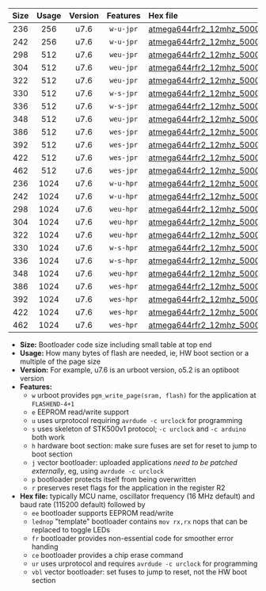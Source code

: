 |Size|Usage|Version|Features|Hex file|
|:-:|:-:|:-:|:-:|:--|
|236|256|u7.6|`w-u-jpr`|[atmega644rfr2_12mhz_500000bps_ur_vbl.hex](https://raw.githubusercontent.com/stefanrueger/urboot/main/bootloaders/atmega644rfr2/fcpu_12mhz/500000_bps/atmega644rfr2_12mhz_500000bps_ur_vbl.hex)|
|242|256|u7.6|`w-u-jpr`|[atmega644rfr2_12mhz_500000bps_lednop_ur_vbl.hex](https://raw.githubusercontent.com/stefanrueger/urboot/main/bootloaders/atmega644rfr2/fcpu_12mhz/500000_bps/atmega644rfr2_12mhz_500000bps_lednop_ur_vbl.hex)|
|298|512|u7.6|`weu-jpr`|[atmega644rfr2_12mhz_500000bps_ee_ur_vbl.hex](https://raw.githubusercontent.com/stefanrueger/urboot/main/bootloaders/atmega644rfr2/fcpu_12mhz/500000_bps/atmega644rfr2_12mhz_500000bps_ee_ur_vbl.hex)|
|304|512|u7.6|`weu-jpr`|[atmega644rfr2_12mhz_500000bps_ee_lednop_ur_vbl.hex](https://raw.githubusercontent.com/stefanrueger/urboot/main/bootloaders/atmega644rfr2/fcpu_12mhz/500000_bps/atmega644rfr2_12mhz_500000bps_ee_lednop_ur_vbl.hex)|
|322|512|u7.6|`weu-jpr`|[atmega644rfr2_12mhz_500000bps_ee_lednop_fr_ur_vbl.hex](https://raw.githubusercontent.com/stefanrueger/urboot/main/bootloaders/atmega644rfr2/fcpu_12mhz/500000_bps/atmega644rfr2_12mhz_500000bps_ee_lednop_fr_ur_vbl.hex)|
|330|512|u7.6|`w-s-jpr`|[atmega644rfr2_12mhz_500000bps_vbl.hex](https://raw.githubusercontent.com/stefanrueger/urboot/main/bootloaders/atmega644rfr2/fcpu_12mhz/500000_bps/atmega644rfr2_12mhz_500000bps_vbl.hex)|
|336|512|u7.6|`w-s-jpr`|[atmega644rfr2_12mhz_500000bps_lednop_vbl.hex](https://raw.githubusercontent.com/stefanrueger/urboot/main/bootloaders/atmega644rfr2/fcpu_12mhz/500000_bps/atmega644rfr2_12mhz_500000bps_lednop_vbl.hex)|
|348|512|u7.6|`weu-jpr`|[atmega644rfr2_12mhz_500000bps_ee_lednop_fr_ce_ur_vbl.hex](https://raw.githubusercontent.com/stefanrueger/urboot/main/bootloaders/atmega644rfr2/fcpu_12mhz/500000_bps/atmega644rfr2_12mhz_500000bps_ee_lednop_fr_ce_ur_vbl.hex)|
|386|512|u7.6|`wes-jpr`|[atmega644rfr2_12mhz_500000bps_ee_vbl.hex](https://raw.githubusercontent.com/stefanrueger/urboot/main/bootloaders/atmega644rfr2/fcpu_12mhz/500000_bps/atmega644rfr2_12mhz_500000bps_ee_vbl.hex)|
|392|512|u7.6|`wes-jpr`|[atmega644rfr2_12mhz_500000bps_ee_lednop_vbl.hex](https://raw.githubusercontent.com/stefanrueger/urboot/main/bootloaders/atmega644rfr2/fcpu_12mhz/500000_bps/atmega644rfr2_12mhz_500000bps_ee_lednop_vbl.hex)|
|422|512|u7.6|`wes-jpr`|[atmega644rfr2_12mhz_500000bps_ee_lednop_fr_vbl.hex](https://raw.githubusercontent.com/stefanrueger/urboot/main/bootloaders/atmega644rfr2/fcpu_12mhz/500000_bps/atmega644rfr2_12mhz_500000bps_ee_lednop_fr_vbl.hex)|
|462|512|u7.6|`wes-jpr`|[atmega644rfr2_12mhz_500000bps_ee_lednop_fr_ce_vbl.hex](https://raw.githubusercontent.com/stefanrueger/urboot/main/bootloaders/atmega644rfr2/fcpu_12mhz/500000_bps/atmega644rfr2_12mhz_500000bps_ee_lednop_fr_ce_vbl.hex)|
|236|1024|u7.6|`w-u-hpr`|[atmega644rfr2_12mhz_500000bps_ur.hex](https://raw.githubusercontent.com/stefanrueger/urboot/main/bootloaders/atmega644rfr2/fcpu_12mhz/500000_bps/atmega644rfr2_12mhz_500000bps_ur.hex)|
|242|1024|u7.6|`w-u-hpr`|[atmega644rfr2_12mhz_500000bps_lednop_ur.hex](https://raw.githubusercontent.com/stefanrueger/urboot/main/bootloaders/atmega644rfr2/fcpu_12mhz/500000_bps/atmega644rfr2_12mhz_500000bps_lednop_ur.hex)|
|298|1024|u7.6|`weu-hpr`|[atmega644rfr2_12mhz_500000bps_ee_ur.hex](https://raw.githubusercontent.com/stefanrueger/urboot/main/bootloaders/atmega644rfr2/fcpu_12mhz/500000_bps/atmega644rfr2_12mhz_500000bps_ee_ur.hex)|
|304|1024|u7.6|`weu-hpr`|[atmega644rfr2_12mhz_500000bps_ee_lednop_ur.hex](https://raw.githubusercontent.com/stefanrueger/urboot/main/bootloaders/atmega644rfr2/fcpu_12mhz/500000_bps/atmega644rfr2_12mhz_500000bps_ee_lednop_ur.hex)|
|322|1024|u7.6|`weu-hpr`|[atmega644rfr2_12mhz_500000bps_ee_lednop_fr_ur.hex](https://raw.githubusercontent.com/stefanrueger/urboot/main/bootloaders/atmega644rfr2/fcpu_12mhz/500000_bps/atmega644rfr2_12mhz_500000bps_ee_lednop_fr_ur.hex)|
|330|1024|u7.6|`w-s-hpr`|[atmega644rfr2_12mhz_500000bps.hex](https://raw.githubusercontent.com/stefanrueger/urboot/main/bootloaders/atmega644rfr2/fcpu_12mhz/500000_bps/atmega644rfr2_12mhz_500000bps.hex)|
|336|1024|u7.6|`w-s-hpr`|[atmega644rfr2_12mhz_500000bps_lednop.hex](https://raw.githubusercontent.com/stefanrueger/urboot/main/bootloaders/atmega644rfr2/fcpu_12mhz/500000_bps/atmega644rfr2_12mhz_500000bps_lednop.hex)|
|348|1024|u7.6|`weu-hpr`|[atmega644rfr2_12mhz_500000bps_ee_lednop_fr_ce_ur.hex](https://raw.githubusercontent.com/stefanrueger/urboot/main/bootloaders/atmega644rfr2/fcpu_12mhz/500000_bps/atmega644rfr2_12mhz_500000bps_ee_lednop_fr_ce_ur.hex)|
|386|1024|u7.6|`wes-hpr`|[atmega644rfr2_12mhz_500000bps_ee.hex](https://raw.githubusercontent.com/stefanrueger/urboot/main/bootloaders/atmega644rfr2/fcpu_12mhz/500000_bps/atmega644rfr2_12mhz_500000bps_ee.hex)|
|392|1024|u7.6|`wes-hpr`|[atmega644rfr2_12mhz_500000bps_ee_lednop.hex](https://raw.githubusercontent.com/stefanrueger/urboot/main/bootloaders/atmega644rfr2/fcpu_12mhz/500000_bps/atmega644rfr2_12mhz_500000bps_ee_lednop.hex)|
|422|1024|u7.6|`wes-hpr`|[atmega644rfr2_12mhz_500000bps_ee_lednop_fr.hex](https://raw.githubusercontent.com/stefanrueger/urboot/main/bootloaders/atmega644rfr2/fcpu_12mhz/500000_bps/atmega644rfr2_12mhz_500000bps_ee_lednop_fr.hex)|
|462|1024|u7.6|`wes-hpr`|[atmega644rfr2_12mhz_500000bps_ee_lednop_fr_ce.hex](https://raw.githubusercontent.com/stefanrueger/urboot/main/bootloaders/atmega644rfr2/fcpu_12mhz/500000_bps/atmega644rfr2_12mhz_500000bps_ee_lednop_fr_ce.hex)|

- **Size:** Bootloader code size including small table at top end
- **Usage:** How many bytes of flash are needed, ie, HW boot section or a multiple of the page size
- **Version:** For example, u7.6 is an urboot version, o5.2 is an optiboot version
- **Features:**
  + `w` urboot provides `pgm_write_page(sram, flash)` for the application at `FLASHEND-4+1`
  + `e` EEPROM read/write support
  + `u` uses urprotocol requiring `avrdude -c urclock` for programming
  + `s` uses skeleton of STK500v1 protocol; `-c urclock` and `-c arduino` both work
  + `h` hardware boot section: make sure fuses are set for reset to jump to boot section
  + `j` vector bootloader: uploaded applications *need to be patched externally*, eg, using `avrdude -c urclock`
  + `p` bootloader protects itself from being overwritten
  + `r` preserves reset flags for the application in the register R2
- **Hex file:** typically MCU name, oscillator frequency (16 MHz default) and baud rate (115200 default) followed by
  + `ee` bootloader supports EEPROM read/write
  + `lednop` "template" bootloader contains `mov rx,rx` nops that can be replaced to toggle LEDs
  + `fr` bootloader provides non-essential code for smoother error handing
  + `ce` bootloader provides a chip erase command
  + `ur` uses urprotocol and requires `avrdude -c urclock` for programming
  + `vbl` vector bootloader: set fuses to jump to reset, not the HW boot section
